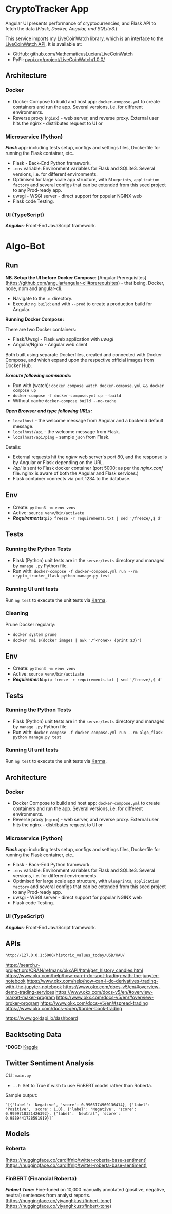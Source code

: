 # CryptoTracker App

Angular UI presents performance of cryptocurrencies, and Flask API to fetch the data (*Flask, Docker, Angular, and SQLite3*.)

This service imports my LiveCoinWatch library, which is an interface to the [LiveCoinWatch API](https://www.livecoinwatch.com/). It is available at:
- GitHub: [github.com/MathematicusLucian/LiveCoinWatch](https://github.com/MathematicusLucian/LiveCoinWatch)
- PyPi: [pypi.org/project/LiveCoinWatch/1.0.0/](https://pypi.org/project/LiveCoinWatch/1.0.0/)

## Architecture

### Docker
  - Docker Compose to build and host app: ```docker-compose.yml``` to create containers and run the app. Several versions, i.e. for different environments.
  - Reverse proxy (`nginx`) - web server, and reverse proxy. External user hits the nginx - distributes request to UI or 

### Microservice (Python)
***Flask*** app: including tests setup, configs and settings files, Dockerfile for running the Flask container, etc..
  - Flask - Back-End Python framework.
  - ```.env``` variable: Environment variables for Flask and SQLite3. Several versions, i.e. for different environments.
  - Optimised for large scale app structure, with `Blueprints`, `application factory` and several configs that can be extended from this seed project to any Prod-ready app.
  - uwsgi - WSGI server - direct support for popular NGINX web 
  - Flask code Testing.

### UI (TypeScript)
***Angular:*** Front-End JavaScript framework.

# Algo-Bot

## Run

**NB. Setup the UI before Docker Compose**: 
[Angular Prerequisites] (https://github.com/angular/angular-cli#prerequisites) - that being, Docker, node, npm and angular-cli.
- Navigate to the `ui` directory. 
- Execute `ng build`; and with `--prod` to create a production build for Angular.

**Running Docker Compose:**

There are two Docker containers:
- Flask/Uwsgi - Flask web application with _uwsgi_ 
- Angular/Nginx - Angular web client

Both built using separate Dockerfiles, created and connected with Docker Compose, and which expand upon the respective official images from Docker Hub.

***Execute following commands:***
  - Run with (watch): ``docker compose watch docker-compose.yml && docker compose up``
  - ``docker-compose -f docker-compose.yml up --build``
  - Without cache ``docker-compose build --no-cache``

***Open Browser and type following URLs:***
  - `localhost` - the welcome message from Angular and a backend default message.
  - `localhost/api` - the welcome message from Flask.
  - `localhost/api/ping` - sample `json` from Flask.

Details:
- External requests hit the _nginx_ web server's port 80, and the response is by Angular or Flask depending on the URL. 
- _/api_ is sent to Flask docker container (port 5000; as per the _nginx.conf_ file. nginx is aware of both the Angular and Flask services.) 
- Flask container connects via port 1234 to the database.

## Env
- Create: ``python3 -m venv venv``
- Active: ``source venv/bin/activate``
- ***Requirements:***``pip freeze -r requirements.txt | sed '/freeze/,$ d'``

## Tests

### Running the Python Tests
- Flask (Python) unit tests are in the `server/tests` directory and managed by `manage .py` Python file.
- Run with: ``docker-compose -f docker-compose.yml run --rm crypto_tracker_flask python manage.py test``

### Running UI unit tests
Run `ng test` to execute the unit tests via [Karma](https://karma-runner.github.io).

### Cleaning

Prune Docker regularly:

- ``docker system prune``
- ``docker rmi $(docker images | awk '/^<none>/ {print $3}')``

## Env
- Create: ``python3 -m venv venv``
- Active: ``source venv/bin/activate``
- ***Requirements:***``pip freeze -r requirements.txt | sed '/freeze/,$ d'``

## Tests

### Running the Python Tests
- Flask (Python) unit tests are in the `server/tests` directory and managed by `manage .py` Python file.
- Run with: ``docker-compose -f docker-compose.yml run --rm algo_flask python manage.py test``

### Running UI unit tests
Run `ng test` to execute the unit tests via [Karma](https://karma-runner.github.io).

## Architecture

### Docker
  - Docker Compose to build and host app: ```docker-compose.yml``` to create containers and run the app. Several versions, i.e. for different environments.
  - Reverse proxy (`nginx`) - web server, and reverse proxy. External user hits the nginx - distributes request to UI or 

### Microservice (Python)

***Flask*** app: including tests setup, configs and settings files, Dockerfile for running the Flask container, etc..
  - Flask - Back-End Python framework.
  - ```.env``` variable: Environment variables for Flask and SQLite3. Several versions, i.e. for different environments.
  - Optimised for large scale app structure, with `Blueprints`, `application factory` and several configs that can be extended from this seed project to any Prod-ready app.
  - uwsgi - WSGI server - direct support for popular NGINX web 
  - Flask code Testing.

### UI (TypeScript)

***Angular:*** Front-End JavaScript framework.

## APIs

``http://127.0.0.1:5000/historic_values_today/USD/XAU/``

https://search.r-project.org/CRAN/refmans/okxAPI/html/get_history_candles.html
https://www.okx.com/help/how-can-i-do-spot-trading-with-the-jupyter-notebook
https://www.okx.com/help/how-can-i-do-derivatives-trading-with-the-jupyter-notebook
https://www.okx.com/docs-v5/en/#overview-demo-trading-services
https://www.okx.com/docs-v5/en/#overview-market-maker-program
https://www.okx.com/docs-v5/en/#overview-broker-program
https://www.okx.com/docs-v5/en/#spread-trading
https://www.okx.com/docs-v5/en/#order-book-trading

https://www.goldapi.io/dashboard

## Backtseting Data

***DOGE:** [Kaggle](https://www.kaggle.com/datasets/svaningelgem/crypto-currencies-daily-prices?select=DOGE.csv)

## Twitter Sentiment Analysis

CLI: `main.py`
- `--f`: Set to True if wish to use FinBERT model rather than Roberta.

Sample output:

    `[{'label': 'Negative', 'score': 0.9966174960136414}, {'label': 'Positive', 'score': 1.0}, {'label': 'Negative', 'score': 0.9999710321426392}, {'label': 'Neutral', 'score': 0.9889441728591919}]`

## Models

### Roberta
[https://huggingface.co/cardiffnlp/twitter-roberta-base-sentiment](https://huggingface.co/cardiffnlp/twitter-roberta-base-sentiment)

### FinBERT (Financial Roberta)
***Finbert Tone:*** Fine-tuned on 10,000 manually annotated (positive, negative, neutral) sentences from analyst reports. [https://huggingface.co/yiyanghkust/finbert-tone](https://huggingface.co/yiyanghkust/finbert-tone)